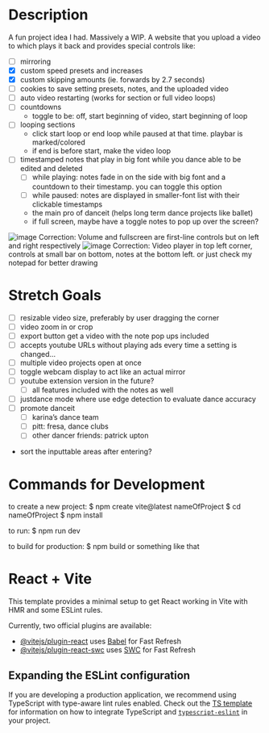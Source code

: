# Description
A fun project idea I had. Massively a WIP. A website that you upload a video to which plays it back and provides special controls like:
- [ ]  mirroring
- [x]  custom speed presets and increases
- [x]  custom skipping amounts (ie. forwards by 2.7 seconds)
- [ ]  cookies to save setting presets, notes, and the uploaded video
- [ ]  auto video restarting (works for section or full video loops)
- [ ]  countdowns
    - toggle to be: off, start beginning of video, start beginning of loop
- [ ]  looping sections
    - click start loop or end loop while paused at that time. playbar is marked/colored
    - if end is before start, make the video loop
- [ ]  timestamped notes that play in big font while you dance able to be edited and deleted
    - [ ]  while playing: notes fade in on the side with big font and a countdown to their timestamp. you can toggle this option
    - [ ]  while paused: notes are displayed in smaller-font list with their clickable timestamps
    - the main pro of danceit (helps long term dance projects like ballet)
    - if full screen, maybe have a toggle notes to pop up over the screen?

![image](https://github.com/user-attachments/assets/f72294cb-c260-4565-91f8-e2c30a77daa5)
Correction: Volume and fullscreen are first-line controls but on left and right respectively
![image](https://github.com/user-attachments/assets/6638b0ab-bad1-4ec1-b967-e6d097abedc9)
Correction: Video player in top left corner, controls at small bar on bottom, notes at the bottom left. or just check my notepad for better drawing

# Stretch Goals
- [ ]  resizable video size, preferably by user dragging the corner
- [ ]  video zoom in or crop
- [ ]  export button get a video with the note pop ups included
- [ ]  accepts youtube URLs without playing ads every time a setting is changed…
- [ ]  multiple video projects open at once
- [ ]  toggle webcam display to act like an actual mirror
- [ ]  youtube extension version in the future?
    - [ ]  all features included with the notes as well
- [ ]  justdance mode where use edge detection to evaluate dance accuracy
- [ ]  promote danceit
    - [ ]  karina’s dance team
    - [ ]  pitt: fresa, dance clubs
    - [ ]  other dancer friends: patrick upton
- sort the inputtable areas after entering?

# Commands for Development
to create a new project: 
$ npm create vite@latest nameOfProject
$ cd nameOfProject
$ npm install

to run:
$ npm run dev

to build for production:
$ npm build
or something like that

# React + Vite

This template provides a minimal setup to get React working in Vite with HMR and some ESLint rules.

Currently, two official plugins are available:

- [@vitejs/plugin-react](https://github.com/vitejs/vite-plugin-react/blob/main/packages/plugin-react) uses [Babel](https://babeljs.io/) for Fast Refresh
- [@vitejs/plugin-react-swc](https://github.com/vitejs/vite-plugin-react/blob/main/packages/plugin-react-swc) uses [SWC](https://swc.rs/) for Fast Refresh

## Expanding the ESLint configuration

If you are developing a production application, we recommend using TypeScript with type-aware lint rules enabled. Check out the [TS template](https://github.com/vitejs/vite/tree/main/packages/create-vite/template-react-ts) for information on how to integrate TypeScript and [`typescript-eslint`](https://typescript-eslint.io) in your project.
